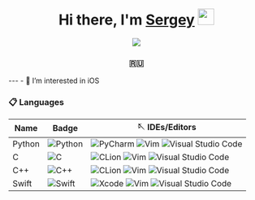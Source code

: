 <h1 align="center">Hi there, I'm <a href="https://daniilshat.ru/" target="_blank">Sergey</a> 
<img src="https://github.com/blackcater/blackcater/raw/main/images/Hi.gif" height="32"/></h1>

<p align="center">
  <img src="https://readme-typing-svg.herokuapp.com/?lines=Computer+science+student;iOS+developer+from+Russia+🇷🇺&font=Fira%20Code&center=true&width=380&height=50">
</p>

<h3 align="center">🇷🇺</h3>
---
- 👀 I’m interested in iOS

### 📋 Languages

| Name          | Badge                                                                                                                            | 🪡 IDEs/Editors                                                                                                                           |
| ------------- | -------------------------------------------------------------------------------------------------------------------------------- | ---------------------------------------------------------------------------------------------------------------------------------- |
| Python        | ![Python](https://img.shields.io/badge/python-3670A0?style=for-the-badge&logo=python&logoColor=ffdd54)                           | ![PyCharm](https://img.shields.io/badge/pycharm-143?style=for-the-badge&logo=pycharm&logoColor=black&color=black&labelColor=green) ![Vim](https://img.shields.io/badge/VIM-%2311AB00.svg?style=for-the-badge&logo=vim&logoColor=white) ![Visual Studio Code](https://img.shields.io/badge/Visual%20Studio%20Code-0078d7.svg?style=for-the-badge&logo=visual-studio-code&logoColor=white)                          |
| C             | ![C](https://img.shields.io/badge/c-%2300599C.svg?style=for-the-badge&logo=c&logoColor=white)                                    | ![CLion](https://img.shields.io/badge/CLion-black?style=for-the-badge&logo=clion&logoColor=white) ![Vim](https://img.shields.io/badge/VIM-%2311AB00.svg?style=for-the-badge&logo=vim&logoColor=white) ![Visual Studio Code](https://img.shields.io/badge/Visual%20Studio%20Code-0078d7.svg?style=for-the-badge&logo=visual-studio-code&logoColor=white)                                    |
| C++           | ![C++](https://img.shields.io/badge/c++-%2300599C.svg?style=for-the-badge&logo=c%2B%2B&logoColor=white)                          | ![CLion](https://img.shields.io/badge/CLion-black?style=for-the-badge&logo=clion&logoColor=white) ![Vim](https://img.shields.io/badge/VIM-%2311AB00.svg?style=for-the-badge&logo=vim&logoColor=white) ![Visual Studio Code](https://img.shields.io/badge/Visual%20Studio%20Code-0078d7.svg?style=for-the-badge&logo=visual-studio-code&logoColor=white)                          |
| Swift         | ![Swift](https://img.shields.io/badge/swift-F54A2A?style=for-the-badge&logo=swift&logoColor=white)                               | ![Xcode](https://img.shields.io/badge/Xcode-007ACC?style=for-the-badge&logo=Xcode&logoColor=white) ![Vim](https://img.shields.io/badge/VIM-%2311AB00.svg?style=for-the-badge&logo=vim&logoColor=white) ![Visual Studio Code](https://img.shields.io/badge/Visual%20Studio%20Code-0078d7.svg?style=for-the-badge&logo=visual-studio-code&logoColor=white)                               |

<!---
KreoManser/KreoManser is a ✨ special ✨ repository because its `README.md` (this file) appears on your GitHub profile.
You can click the Preview link to take a look at your changes.
--->
